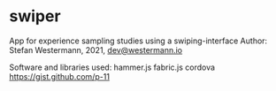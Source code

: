 # swiper
App for experience sampling studies using a swiping-interface
Author: Stefan Westermann, 2021, dev@westermann.io

Software and libraries used:
hammer.js
fabric.js
cordova
https://gist.github.com/p-11
